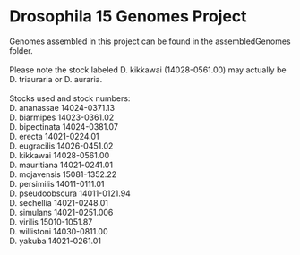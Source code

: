 # Drosophila 15 Genomes Project

Genomes assembled in this project can be found in the assembledGenomes folder. <br>
<br>
Please note the stock labeled D. kikkawai (14028-0561.00) may actually be D. triauraria or D. auraria.<br>
<br>
Stocks used and stock numbers:<br>
D. ananassae	14024-0371.13<br>
D. biarmipes	14023-0361.02<br>
D. bipectinata	14024-0381.07<br>
D. erecta	14021-0224.01<br>
D. eugracilis	14026-0451.02<br>
D. kikkawai	14028-0561.00<br>
D. mauritiana	14021-0241.01<br>
D. mojavensis	15081-1352.22<br>
D. persimilis	14011-0111.01<br>
D. pseudoobscura	14011-0121.94<br>
D. sechellia	14021-0248.01<br>
D. simulans	14021-0251.006<br>
D. virilis	15010-1051.87<br>
D. willistoni	14030-0811.00<br>
D. yakuba	14021-0261.01<br>
